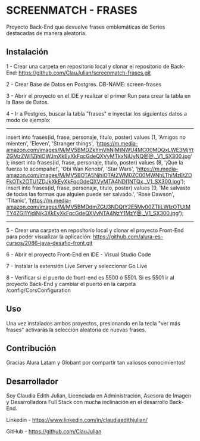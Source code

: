 # SCREENMATCH - FRASES

Proyecto Back-End que devuelve frases emblemáticas de Series destacadas de manera aleatoria.
## Instalación

1 - Crear una carpeta en repositorio local y clonar el repositorio de Back-End:
https://github.com/ClauJulian/screenmatch-frases.git

2 - Crear Base de Datos en Postgres. 
    DB-NAME: screen-frases

3 - Abrir el proyecto en el IDE y realizar el primer Run para crear la tabla en la Base de Datos.

4 - Ir a Postgres, buscar la tabla "frases" e inyectar los siguientes datos a modo de ejemplo:

********

insert into frases(id, frase, personaje, titulo, poster) values (1, 'Amigos no mienten', 'Eleven', 'Stranger things', 'https://m.media-amazon.com/images/M/MV5BMDZkYmVhNjMtNWU4MC00MDQxLWE3MjYtZGMzZWI1ZjhlOWJmXkEyXkFqcGdeQXVyMTkxNjUyNQ@@._V1_SX300.jpg');
insert into frases(id, frase, personaje, titulo, poster) values (8, '¡Que la fuerza te acompañe!', 'Obi Wan Kenobi', 'Star Wars', 'https://m.media-amazon.com/images/M/MV5BOTA5NjhiOTAtZWM0ZC00MWNhLThiMzEtZDFkOTk2OTU1ZDJkXkEyXkFqcGdeQXVyMTA4NDI1NTQx._V1_SX300.jpg');
insert into frases(id, frase, personaje, titulo, poster) values (9, 'Me salvaste de todas las formas que alguien puede ser salvado.', 'Rose Dawson', 'Titanic', 'https://m.media-amazon.com/images/M/MV5BMDdmZGU3NDQtY2E5My00ZTliLWIzOTUtMTY4ZGI1YjdiNjk3XkEyXkFqcGdeQXVyNTA4NzY1MzY@._V1_SX300.jpg');

********

5 - Crear una carpeta en repositorio local y clonar el proyecto Front-End para poder visualizar la aplicación:
https://github.com/alura-es-cursos/2086-java-desafio-front.git

6 - Abrir el proyecto Front-End en IDE - Visual Studio Code

7 - Instalar la extensión Live Server y seleccionar Go Live

8 - Verificar si el puerto de front-end es 5500 ó 5501. Si es 5501 ir al proyecto Back-End y cambiar el puerto en la carpeta /config/CorsConfiguration 
## Uso

Una vez instalados ambos proyectos, presionando en la tecla "ver más frases" activarás la selección aleatoria de nuevas frases.
## Contribución

Gracias Alura Latam y Globant por compartir tan valiosos conocimientos!

## Desarrollador

Soy Claudia Edith Julian, Licenciada en Administración, Asesora de Imagen y Desarrolladora Full Stack con mucha inclinación en el desarrollo Back-End.

Linkedin - https://www.linkedin.com/in/claudiaedithjulian/

GitHub - https://github.com/ClauJulian

